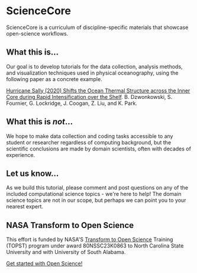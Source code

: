 # ScienceCore


ScienceCore is a curriculum of discipline-specific materials that showcase open-science workflows.

## What this is...
Our goal is to develop tutorials for the data collection, analysis methods, and visualization techniques used in physical oceanography, using the following paper as a concrete example. 

[Hurricane Sally (2020) Shifts the Ocean Thermal Structure across the Inner Core during Rapid Intensification over the Shelf](https://journals.ametsoc.org/view/journals/phoc/52/11/JPO-D-22-0025.1.xml). B. Dzwonkowski, S. Fournier, G. Lockridge, J. Coogan, Z. Liu, and K. Park.

## What this is *not*...

We hope to make data collection and coding tasks accessible to any student or researcher regardless of computing background, 
but the scientific conclusions are made by domain scientists, often with decades of experience.

## Let us know...

As we build this tutorial, please comment and post questions on any of the included computational science topics - we're here to help!  The domain science
topics are not in our scope, but perhaps we can point you to your nearest expert.

## NASA Transform to Open Science
This effort is funded by NASA'S [Transform to Open Science](https://nasa.github.io/Transform-to-Open-Science) Training (TOPST) program under award 80NSSC23K0863 to North Carolina State University and with University of South Alabama.

[Get started with Open Science!](https://nasa.github.io/Transform-to-Open-Science-Book/Open_Science_Cookbook/Your_Open_Science_Journey.html#section-1-core-open-science-skills)


